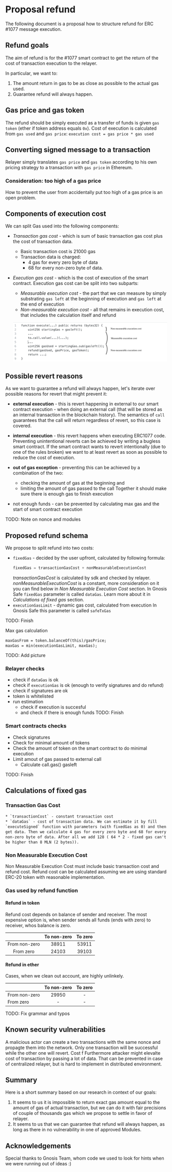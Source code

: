 # Proposal refund
The following document is a proposal how to structure refund for ERC #1077 message execution.

## Refund goals
The aim of refund is for the #1077 smart contract to get the return of the cost of transaction execution to the relayer.

In particular, we want to:
1. The amount return in gas to be as close as possible to the actual gas used.
2. Guarantee refund will always happen.

## Gas price and gas token
The refund should be simply executed as a transfer of funds is given `gas token` (ether if token address equals `0x`). Cost of execution is calculated from `gas used` and `gas price`:
`execution cost = gas price * gas used`

## Converting signed message to a transaction
Relayer simply translates `gas price` and `gas token` according to his own pricing strategy to a transaction with `gas price` in Ethereum.

### Consideration: too high of a gas price
How to prevent the user from accidentally put too high of a gas price is an open problem.

## Components of execution cost
We can split Gas used into the following components:

* _Transaction gas cost_ - which is sum of basic transaction gas cost plus the cost of transaction data.
    * Basic transaction cost is 21000 gas
    * Transaction data is charged:
        * 4 gas for every zero byte of data
        * 68 for every non-zero byte of data.

* _Execution gas cost_ - which is the cost of execution of the smart contract.
Execution gas cost can be split into two subparts:
    * _Measurable execution cost_ - the part that we can measure by simply substrating `gas left` at the beginning of execution and `gas left` at the end of execution
    * _Non-measurable execution cost_ - all that remains in execution cost, that includes the calculation itself and refund

    ![_Execution gas cost](/images/execute.png)

## Possible revert reasons
As we want to guarantee a refund will always happen, let's iterate over possible reasons for revert that might prevent it:
* **external execution** - this is revert happening in external to our smart contract execution - when doing an external call (that will be stored as an internal transaction in the blockchain history). The semantics of `call` guarantees that the call will return regardless of revert, so this case is covered.
* **internal execution** - this revert happens when executing ERC1077 code. Preventing unintentional reverts can be achieved by writing a bugless smart contract.
If the smart contract wants to revert intentionally (due to one of the rules broken) we want to at least revert as soon as possible to reduce the cost of execution.


* **out of gas exception** - preventing this can be  achieved by a combination of the two:
    * checking the amount of gas at the beginning and
    * limiting the amount of gas passed to the call
Together it should make sure there is enough gas to finish execution
* not enough funds - can be prevented by calculating max gas and the start of smart contract execution

TODO: Note on nonce and modules

## Proposed refund schema
We propose to split refund into two costs:
* `fixedGas` - decided by the user upfront, calculated by following formula:
  ```js
  fixedGas = transactionGasCost + nonMeasurableExecutionCost
  ```
  _transactionGasCost_ is calculated by sdk and checked by relayer.
  _nonMeasurableExecutionCost_ is a constant, more consideration on it you can find below in _Non Measurable Execution Cost_ section.
  In Gnosis Safe `fixedGas` parameter is called `dataGas`. Learn more about it in _Calculations of fixed gas_ section.
* `executionGasLimit` - dynamic gas cost, calculated from execution
In Gnosis Safe this parameter is called `safeTxGas`

TODO: Finish

Max gas calculation
```
maxGasFrom = token.balanceOf(this)/gasPrice;
maxGas = min(executionGasLimit, maxGas);
```

TODO: Add picture

### Relayer checks
* check if `dataGas` is ok
* check if `executionGas` is ok (enough to verify signatures and do refund)
* check if signatures are ok
* token is whitelisted
* run estimation 
    * check if execution is succesful
    * and check if there is enough funds 
TODO: Finish

### Smart contracts checks
* Check signatures
* Check for minimal amount of tokens
* Check the amount of token on the smart contract to do minimal execution
* Limit amout of gas passed to external call
    * Calculate call.gas() gasleft

TODO: Finish

## Calculations of fixed gas

### Transaction Gas Cost
    * `transactionCost` - constant transaction cost 
    * `dataGas` - cost of transaction data. We can estimate it by fill `executeSigned` function with parameters (with fixedGas as 0) and then get data. Then we calculate 4 gas for every zero byte and 68 for every non-zero byte of data. After all we add 128 ( 64 * 2 - fixed gas can't be higher than 8 MLN (2 bytes)).
	

### Non Measurable Execution Cost
Non Measurable Execution Cost must include basic transaction cost and refund cost. Refund cost can be calculated assuming we are using standard ERC-20 token with reasonable implementation.


### Gas used by refund function

#### Refund in token

Refund cost depends on balance of sender and receiver. The most expensive option is, when sender sends all funds (ends with zero) to receiver, whos balance is zero. 

|	| To non-zero | To zero |
| :---: | :---: | :---: |
| From non-zero |	38911 |	53911 |
| From zero | 24103 | 39103 |
		
#### Refund in ether	
Cases, when we clean out account, are highly unlinkely.

|	| To non-zero | To zero |
| --- | :---: | :---: |
| From non-zero |	29950 |	- |
| From zero | - | - |
		

TODO: Fix grammar and typos




## Known security vulnerabilities
A malicious actor can create a two transactions with the same nonce and propagte them into the network. Only one transaction will be successful while the other one will revert. Cost f
Furthermore attacker might elevalte cost of transaction by passing a lot of data. That can be prevented in case of centralized relayer, but is hard to implement in distributed environment.

## Summary
Here is a short summary based on our research in context of our goals:
1. It seems to us it is impossible to return exact gas amount equal to the amount of gas of actual transaction, but we can do it with fair precisions of couple of thousands gas which we propose to settle in favor of relayer.
2. It seems to us that we can guarantee that refund will always happen, as long as there in no vulnerability in one of approved Modules.

## Acknowledgements
Special thanks to Gnosis Team, whom code we used to look for hints when we were running out of ideas :)






